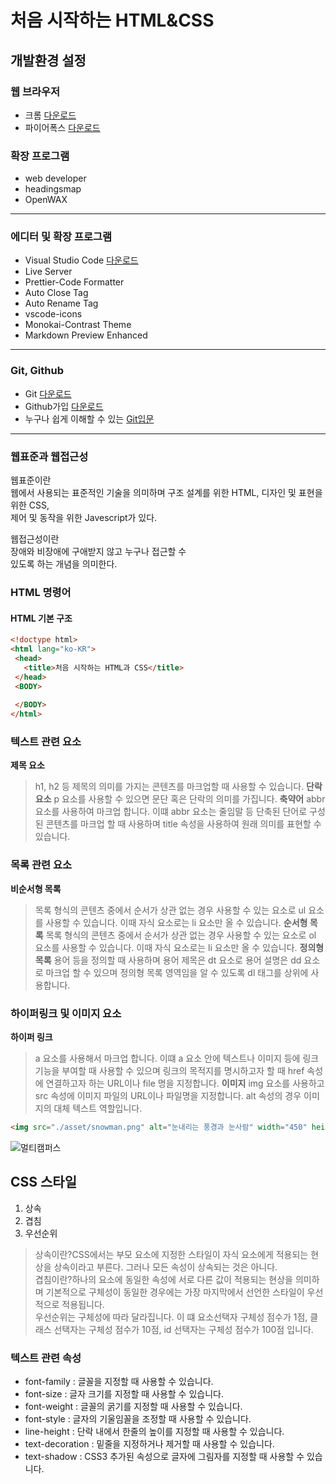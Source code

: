 # 처음 시작하는 HTML&CSS
## 개발환경 설정
### 웹 브라우저
 * 크롬 [다운로드](https://www.google.co.kr/chrome/index.html)  
 * 파이어폭스 [다운로드](https://www.mozilla.org/ko/firefox/new/)
 ### 확장 프로그램
 * web developer
 * headingsmap
 * OpenWAX
---------------------------------------
 ### 에디터 및 확장 프로그램
 * Visual Studio Code [다운로드](https://code.visualstudio.com/)
 * Live Server
 * Prettier-Code Formatter
 * Auto Close Tag
 * Auto Rename Tag
 * vscode-icons
 * Monokai-Contrast Theme
 * Markdown Preview Enhanced
---------------------------------------
 ### Git, Github
 * Git [다운로드](https://git-scm.com/downloads)
 * Github가입 [다운로드](https://github.com/)
 * 누구나 쉽게 이해할 수 있는 [Git입문](https://backlog.com/git-tutorial/kr/)
---------------------------------------
 ### 웹표준과 웹접근성
 웹표준이란  
 웹에서 사용되는 표준적인 기술을 의미하며 구조 설계를 위한 HTML, 디자인 및 표현을 위한 CSS,  
 제어 및 동작을 위한 Javescript가 있다.

 웹접근성이란  
 장애와 비장애에 구애받지 않고 누구나 접근할 수  
 있도록 하는 개념을 의미한다.

 ### HTML 명령어
 #### HTML 기본 구조
 ```html
<!doctype html>
<html lang="ko-KR">
  <head>
    <title>처음 시작하는 HTML과 CSS</title>
  </head>
  <BODY>
      
  </BODY>
</html>
 ```
 ### 텍스트 관련 요소
 **제목 요소**  
 > h1, h2 등 제목의 의미를 가지는 콘텐츠를 마크업할 때 사용할 수 있습니다.
 **단락 요소**
 > p 요소를 사용할 수 있으면 문단 혹은 단락의 의미를 가집니다.
 **축약어**
 > abbr 요소를 사용하여 마크업 합니다. 이떄 abbr 요소는 줄임말 등 단축된 단어로 구성된 콘텐츠를 마크업 할 때 사용하며 title 속성을 사용하여 원래 의미를 표현할 수 있습니다.  
### 목록 관련 요소
**비순서형 목록**
> 목록 형식의 콘텐츠 중에서 순서가 상관 없는 경우 사용할 수 있는 요소로 ul 요소를 사용할 수 있습니다. 이때 자식 요소로는 li 요소만 올 수 있습니다.
**순서형 목록**
> 목록 형식의 콘텐츠 중에서 순서가 상관 없는 경우 사용할 수 있는 요소로 ol 요소를 사용할 수 있습니다. 이때 자식 요소로는 li 요소만 올 수 있습니다.
**정의형 목록**
> 용어 등을 정의할 때 사용하며 용어 제목은 dt 요소로 용어 설명은 dd 요소로 마크업 할 수 있으며 정의형 목록 영역임을 알 수 있도록 dl 태그를 상위에 사용합니다.
### 하이퍼링크 및 이미지 요소
**하이퍼 링크**
> a 요소를 사용해서 마크업 합니다. 이떄 a 요소 안에 텍스트나 이미지 등에 링크 기능을 부여할 때 사용할 수 있으며 링크의 목적지를 명시하고자 할 때 href 속성에 연결하고자 하는 URL이나 file 명을 지정합니다.
**이미지**
> img 요소를 사용하고 src 속성에 이미지 파일의 URL이나 파일명을 지정합니다. alt 속성의 경우 이미지의 대체 텍스트 역할입니다.
```html
<img src="./asset/snowman.png" alt="눈내리는 풍경과 눈사람" width="450" height="350">
```
![멀티캠퍼스](http://el.multicampus.com/landing/images/2016/common/logo.gif)

## CSS 스타일
1. 상속
2. 겹침
3. 우선순위
> 상속이란?CSS에서는 부모 요소에 지정한 스타일이 자식 요소에게 적용되는 현상을 상속이라고 부른다. 그러나 모든 속성이 상속되는 것은 아니다.  
> 겹침이란?하나의 요소에 동일한 속성에 서로 다른 값이 적용되는 현상을 의미하며 기본적으로 구체성이 동일한 경우에는 가장 마지막에서 선언한 스타일이 우선적으로 적용됩니다.  
> 우선순위는 구체성에 따라 달라집니다. 이 떄 요소선택자 구체성 점수가 1점, 클래스 선택자는 구체성 점수가 10점, id 선택자는 구체성 점수가 100점 입니다.
### 텍스트 관련 속성
* font-family : 글꼴을 지정할 때 사용할 수 있습니다.  
* font-size : 글자 크기를 지정할 때 사용할 수 있습니다.  
* font-weight : 글꼴의 굵기를 지정할 때 사용할 수 있습니다.  
* font-style : 글자의 기울임꼴을 조정할 때 사용할 수 있습니다.  
* line-height : 단락 내에서 한줄의 높이를 지정할 때 사용할 수 있습니다.  
* text-decoration : 밑줄을 지정하거나 제거할 때 사용할 수 있습니다.   
* text-shadow : CSS3 추가된 속성으로 글자에 그림자를 지정할 때 사용할 수 있습니다.  
